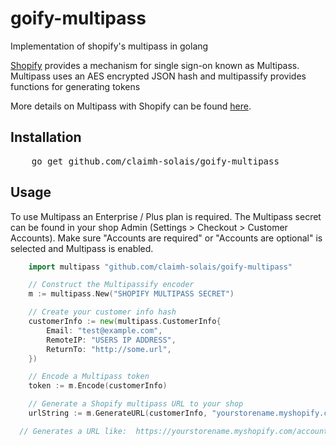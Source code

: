 # goify-multipass
Implementation of shopify's multipass in golang

[Shopify](http://shopify.com) provides a mechanism for single sign-on known as Multipass.  Multipass uses an AES encrypted JSON hash and multipassify provides functions for generating tokens

More details on Multipass with Shopify can be found [here](http://docs.shopify.com/api/tutorials/multipass-login).

## Installation
<pre>
    go get github.com/claimh-solais/goify-multipass
</pre>

## Usage

To use Multipass an Enterprise / Plus plan is required. The Multipass secret can be found in your shop Admin (Settings > Checkout > Customer Accounts).
Make sure "Accounts are required" or "Accounts are optional" is selected and Multipass is enabled.

``` go
    import multipass "github.com/claimh-solais/goify-multipass"

    // Construct the Multipassify encoder
    m := multipass.New("SHOPIFY MULTIPASS SECRET")

    // Create your customer info hash
    customerInfo := new(multipass.CustomerInfo{
        Email: "test@example.com",
        RemoteIP: "USERS IP ADDRESS",
        ReturnTo: "http://some.url",
    })

    // Encode a Multipass token
    token := m.Encode(customerInfo)

    // Generate a Shopify multipass URL to your shop
    urlString := m.GenerateURL(customerInfo, "yourstorename.myshopify.com")

  // Generates a URL like:  https://yourstorename.myshopify.com/account/login/multipass/<MULTIPASS-TOKEN>
```
